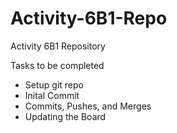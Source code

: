 # Activity-6B1-Repo
Activity 6B1 Repository 

Tasks to be completed
- Setup git repo
- Inital Commit
- Commits, Pushes, and Merges
- Updating the Board
